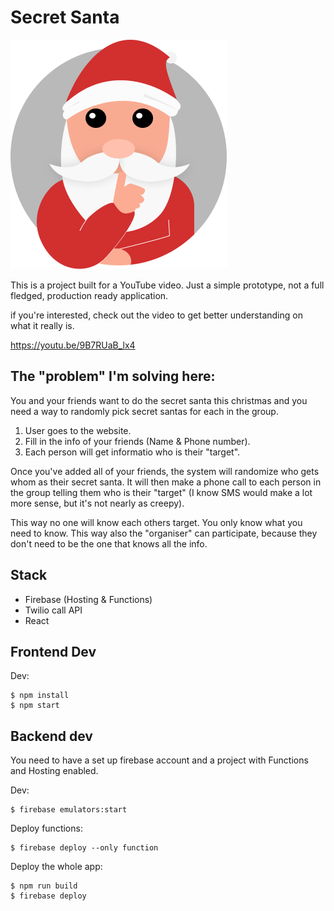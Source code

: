 
# Secret Santa

![Secret Santa](santa.png)


This is a project built for a YouTube video. Just a simple prototype, not a full fledged, production ready application.

if you're interested, check out the video to get better understanding on what it really is.

https://youtu.be/9B7RUaB_lx4

The "problem" I'm solving here:
--

You and your friends want to do the secret santa this christmas and you need a way to randomly pick secret santas for each in the group.

1. User goes to the website.
2. Fill in the info of your friends (Name & Phone number).
3. Each person will get informatio who is their "target".

Once you've added all of your friends, the system will randomize who gets whom as their secret santa. It will then make a phone call to each person in the group telling them who is their "target" (I know SMS would make a lot more sense, but it's not nearly as creepy).

This way no one will know each others target. You only know what you need to know. This way also the "organiser" can participate, because they don't need to be the one that knows all the info.


## Stack
- Firebase (Hosting & Functions)
- Twilio call API
- React

## Frontend Dev

Dev:

```
$ npm install
$ npm start
```

## Backend dev

You need to have a set up firebase account and a project with Functions and Hosting enabled.

Dev:

```
$ firebase emulators:start
```

Deploy functions:

```
$ firebase deploy --only function
```

Deploy the whole app:

```
$ npm run build
$ firebase deploy
```

